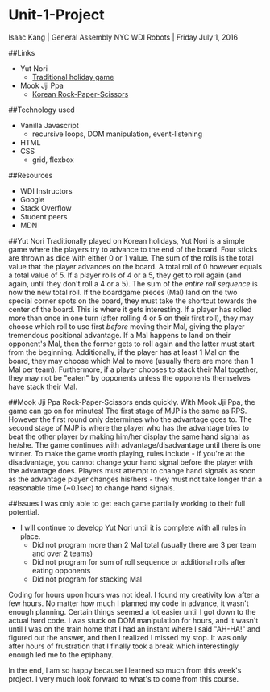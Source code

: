 # Unit-1-Project
Isaac Kang | General Assembly NYC WDI Robots | Friday July 1, 2016

##Links
- Yut Nori
  - [Traditional holiday game](https://kangarang.github.io/p1_yut_fe/)
- Mook Jji Ppa
  - [Korean Rock-Paper-Scissors](https://kangarang.github.io/MookJP/)

##Technology used
- Vanilla Javascript
  - recursive loops, DOM manipulation, event-listening
- HTML
- CSS
  - grid, flexbox

##Resources
- WDI Instructors
- Google
- Stack Overflow
- Student peers
- MDN


##Yut Nori
Traditionally played on Korean holidays, Yut Nori is a simple game where the players try to advance to the end of the board. Four sticks are thrown as dice with either 0 or 1 value. The sum of the rolls is the total value that the player advances on the board. A total roll of 0 however equals a total value of 5. If a player rolls of 4 or a 5, they get to roll again (and again, until they don't roll a 4 or a 5). The sum of the *entire roll sequence* is now the new total roll. If the boardgame pieces (Mal) land on the two special corner spots on the board, they must take the shortcut towards the center of the board. This is where it gets interesting. If a player has rolled more than once in one turn (after rolling 4 or 5 on their first roll), they may choose which roll to use first *before* moving their Mal, giving the player tremendous positional advantage. If a Mal happens to land on their opponent's Mal, then the former gets to roll again and the latter must start from the beginning. Additionally, if the player has at least 1 Mal on the board, they may choose which Mal to move (usually there are more than 1 Mal per team). Furthermore, if a player chooses to stack their Mal together, they may not be "eaten" by opponents unless the opponents themselves have stack their Mal.


##Mook Jji Ppa
Rock-Paper-Scissors ends quickly. With Mook Jji Ppa, the game can go on for minutes! The first stage of MJP is the same as RPS. However the first round only determines who the advantage goes to. The second stage of MJP is where the player who has the advantage tries to beat the other player by making him/her display the same hand signal as he/she. The game continues with advantage/disadvantage until there is one winner. To make the game worth playing, rules include - if you're at the disadvantage, you cannot change your hand signal before the player with the advantage does. Players must attempt to change hand signals as soon as the advantage player changes his/hers - they must not take longer than a reasonable time (~0.1sec) to change hand signals.




##Issues
I was only able to get each game partially working to their full potential.

- I will continue to develop Yut Nori until it is complete with all rules in place.
  - Did not program more than 2 Mal total (usually there are 3 per team and over 2 teams)
  - Did not program for sum of roll sequence or additional rolls after eating opponents
  - Did not program for stacking Mal

Coding for hours upon hours was not ideal. I found my creativity low after a few hours.
No matter how much I planned my code in advance, it wasn't enough planning.
Certain things seemed a lot easier until I got down to the actual hard code.
I was stuck on DOM manipulation for hours, and it wasn't until I was on the train home that I had an instant where I said "AH-HA!" and figured out the answer, and then I realized I missed my stop. It was only after hours of frustration that I finally took a break which interestingly enough led me to the epiphany.

In the end, I am so happy because I learned so much from this week's project.
I very much look forward to what's to come from this course.
